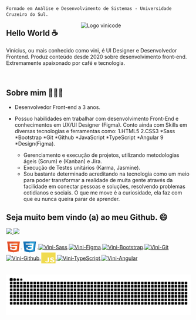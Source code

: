 
```
Formado em Análise e Desenvolvimento de Sistemas - Universidade Cruzeiro do Sul.
```
 
 <img src="logo.svg" width="300px" min-width="300px" max-width="300px" align="right" alt="Logo vinicode">

<h2>Hello World ☕</h2>

<p>Vinícius, ou mais conhecido como vini, é UI Designer e Desenvolvedor Frontend. Produz conteúdo desde 2020 sobre desenvolvimento front-end. Extremamente apaixonado por café e tecnologia.</p>

</br>
  
## Sobre mim 👨🏻‍💻

- Desenvolvedor Front-end a 3 anos.
- Possuo habilidades em trabalhar com desenvolvimento Front-End e conhecimentos em UX/UI Designer (Figma). Conto ainda com Skills em diversas tecnologias e ferramentas como:
  1.HTML5 2.CSS3
  *Sass
  *Bootstrap
  *Git
  *Github
  *JavaScript
  *TypeScript
  *Angular 9
  *Design(Figma).
  
  - Gerenciamento e execução de projetos, utilizando metodologias ágeis (Scrum) e (Kanban) e Jira.
  - Execução de Testes unitários (Karma, Jasmine).
  - Sou bastante determinado acreditando na tecnologia como um meio para poder transformar a realidade de muita gente através da facilidade em conectar pessoas e   soluções, resolvendo problemas cotidianos e sociais. O que me move é a curiosidade, ela faz com que eu nunca queira parar de aprender.



## Seja muito bem vindo (a) ao meu Github.  😄


<div>
  <a href="https://github.com/Viniradis">
  <img height="180em" src="https://github-readme-stats.vercel.app/api?username=Viniradis&show_icons=true&theme=dark&include_all_commits=true&count_private=true"/>
  <img height="130em" src="https://github-readme-stats.vercel.app/api/top-langs/?username=Viniradis&layout=compact&langs_count=7&theme=dark"/>
</div>
  
  <div style="display: inline_block"><br>
  <img align="center" alt="Vini-HTML" height="30" width="40" src="https://raw.githubusercontent.com/devicons/devicon/master/icons/html5/html5-original.svg">
  <img align="center" alt="Vini-CSS" height="30" width="40" src="https://raw.githubusercontent.com/devicons/devicon/master/icons/css3/css3-original.svg">
  <img align="center" alt="Vini-Sass" height="30" width="40" src="https://cdn.jsdelivr.net/gh/devicons/devicon/icons/sass/sass-original.svg" />
  <img align="center" alt="Vini-Figma" height="30" width="40" src="https://cdn.jsdelivr.net/gh/devicons/devicon/icons/figma/figma-original.svg" />
  <img align="center" alt="Vini-Bootstrap" height="30" width="40" src="https://cdn.jsdelivr.net/gh/devicons/devicon/icons/bootstrap/bootstrap-original.svg" />
  <img align="center" alt="Vini-Git" height="30" width="40" src="https://cdn.jsdelivr.net/gh/devicons/devicon/icons/git/git-original.svg" />
  <img align="center" alt="Vini-Github" height="30" width="40" src="https://cdn.jsdelivr.net/gh/devicons/devicon/icons/github/github-original.svg" />
  <img align="center" alt="Vini-Js" height="30" width="40" src="https://raw.githubusercontent.com/devicons/devicon/master/icons/javascript/javascript-plain.svg">
  <img align="center" alt="Vini-TypeScript" height="30" width="40" src="https://cdn.jsdelivr.net/gh/devicons/devicon/icons/typescript/typescript-original.svg" />
  <img align="center" alt="Vini-Angular" height="30" width="40" src="https://cdn.jsdelivr.net/gh/devicons/devicon/icons/angularjs/angularjs-original.svg" />
    
 
    
</div>
  
  ##

  
  
  
  
   ![Snake animation](https://github.com/Viniradis/Viniradis/blob/output/github-contribution-grid-snake.svg)
